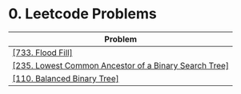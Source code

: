 # 0. Leetcode Problems

| Problem                                                                                                                           |
| --------------------------------------------------------------------------------------------------------------------------------- |
| [[733. Flood Fill]](./733.%20Flood%20Fill.md)                                                                                     |
| [[235. Lowest Common Ancestor of a Binary Search Tree]](./235.%20Lowest%20Common%20Ancestor%20of%20a%20Binary%20Search%20Tree.md) |
| [[110. Balanced Binary Tree]](./110.%20Balanced%20Binary%20Tree.md)                                                               |
